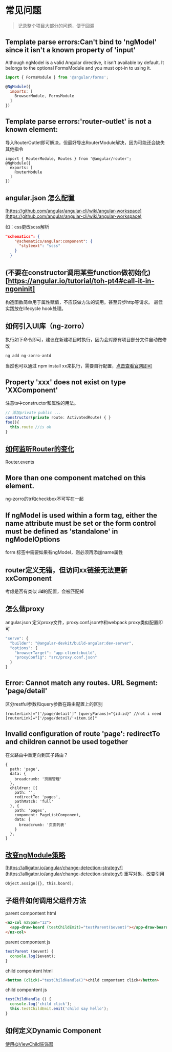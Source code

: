 # 常见问题
> 记录整个项目大部分的问题，便于回溯

## Template parse errors:Can't bind to 'ngModel' since it isn't a known property of 'input'
Although ngModel is a valid Angular directive, it isn't available by default.
It belongs to the optional FormsModule and you must opt-in to using it.

````js
import { FormsModule } from '@angular/forms';

@NgModule({
  imports: [
    BrowserModule, FormsModule
  ]
})
````

## Template parse errors:'router-outlet' is not a known element:
导入RouterOutlet即可解决，但最好导出RouterModule解决，因为可能还会缺失其他指令
````
import { RouterModule, Routes } from '@angular/router';
@NgModule({
  exports: [
    RouterModule
  ]
})
````

## angular.json 怎么配置
[https://github.com/angular/angular-cli/wiki/angular-workspace](https://github.com/angular/angular-cli/wiki/angular-workspace)

如：css更改scss解析
````json
"schematics": {
    "@schematics/angular:component": {
      "styleext": "scss"
    }
  }
````

## (不要在constructor调用某些function做初始化)[https://angular.io/tutorial/toh-pt4#call-it-in-ngoninit]
构造函数简单用于属性赋值，不应该做方法的调用。甚至异步http等请求。
最佳实践放在lifecycle hook处理。

## 如何引入UI库（ng-zorro）
执行如下命令即可，建议在新建项目时执行，因为会对原有项目部分文件自动做修改
````
ng add ng-zorro-antd
````
当然也可以通过 npm install xx来执行，需要自行配置，[点击查看官网即可](https://ng.ant.design/docs/getting-started/zh)

## Property 'xxx' does not exist on type 'XXComponent'
注意ts中constructor和属性的用法。
````js
// 添加private public ...
constructor(private route: ActivatedRoute) { }
foo(){
  this.route //is ok
}
````

## [如何监听Router的变化](https://angular.io/api/router/Router#properties)
Router.events

## More than one component matched on this element.
ng-zorro的tr和checkbox不可写在一起

## If ngModel is used within a form tag, either the name attribute must be set or the form control must be defined as 'standalone' in ngModelOptions
form 标签中需要如果有ngModel，则必须再添加name属性

## router定义无错，但访问xx链接无法更新xxComponent
考虑是否有类似 **:id**的配置，会被匹配掉

## 怎么做proxy
angular.json
定义proxy文件，proxy.conf.json中和webpack proxy类似配置即可
````js
"serve": {
  "builder": "@angular-devkit/build-angular:dev-server",
  "options": {
    "browserTarget": "app-client:build",
    "proxyConfig": "src/proxy.conf.json"
  }
}
````

## Error: Cannot match any routes. URL Segment: 'page/detail'
区分restful参数和query参数在路由配置上的区别
````
[routerLink]="['/page/detail']" [queryParams]="{id:id}" //not i need
[routerLink]="['/page/detail/'+item.id]"
````

## Invalid configuration of route 'page': redirectTo and children cannot be used together
在父路由中重定向到其子路由？
````
{
  path: 'page',
  data: {
    breadcrumb: '页面管理'
  },
  children: [{
    path: '',
    redirectTo: 'pages',
    pathMatch: 'full'
  }, {
    path: 'pages',
    component: PageListComponent,
    data: {
      breadcrumb: '页面列表'
    }
  },
}
````

## [改变ngModule策略](https://angular.cn/api/core/ChangeDetectionStrategy)
[https://alligator.io/angular/change-detection-strategy/](https://alligator.io/angular/change-detection-strategy/)
重写对象，改变引用
````
Object.assign({}, this.board);
````

## 子组件如何调用父组件方法
parent compontent html
````html
<nz-col nzSpan="12">
  <app-draw-board (testChildEmit)="testParent($event)"></app-draw-board>
</nz-col>
````

parent compontent js
````js
testParent ($event) {
  console.log($event);
}
````

child compontent html
````html
<button (click)="testChildHandle()">child compontent click</button>
````

child compontent js
````js
testChildHandle () {
  console.log('child click');
  this.testChildEmit.emit('child say hello');
}
````

## 如何定义Dynamic Component
[使用@ViewChild装饰器](https://angular.io/api/core/ViewChild)
````

````